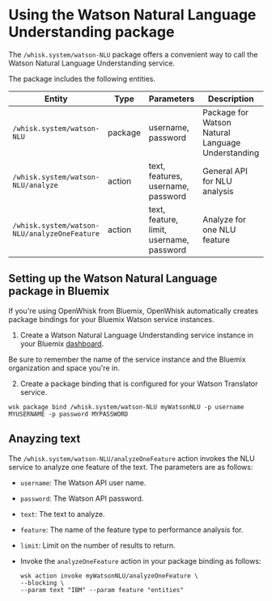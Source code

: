 # Using the Watson Natural Language Understanding package

The `/whisk.system/watson-NLU` package offers a convenient way to call the Watson Natural Language Understanding service.

The package includes the following entities.

| Entity | Type | Parameters | Description |
| --- | --- | --- | --- |
| `/whisk.system/watson-NLU` | package | username, password | Package for Watson Natural Language Understanding  |
| `/whisk.system/watson-NLU/analyze` | action | text, features, username, password | General API for NLU analysis|
| `/whisk.system/watson-NLU/analyzeOneFeature` | action | text, feature, limit, username, password | Analyze for one NLU feature |


## Setting up the Watson Natural Language package in Bluemix

If you're using OpenWhisk from Bluemix, OpenWhisk automatically creates package bindings for your Bluemix Watson service instances.

1. Create a Watson Natural Language Understanding service instance in your Bluemix [dashboard](http://console.ng.Bluemix.net).

  Be sure to remember the name of the service instance and the Bluemix organization and space you're in.


2. Create a package binding that is configured for your Watson Translator service.

  ```
  wsk package bind /whisk.system/watson-NLU myWatsonNLU -p username MYUSERNAME -p password MYPASSWORD
  ```


## Anayzing text

The `/whisk.system/watson-NLU/analyzeOneFeature` action invokes the NLU service to analyze one feature of the text. The parameters are as follows:

- `username`: The Watson API user name.
- `password`: The Watson API password.
- `text`: The text to analyze.
- `feature`: The name of the feature type to performance analysis for.
- `limit`: Limit on the number of results to return.

- Invoke the `analyzeOneFeature` action in your package binding as follows:

  ```
  wsk action invoke myWatsonNLU/analyzeOneFeature \
  --blocking \
  --param text "IBM" --param feature "entities"
  ```
